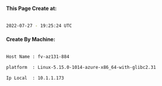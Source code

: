 
   
#### This Page Create at:

```bash

2022-07-27 - 19:25:24 UTC

```

#### Create By Machine:

```bash

Host Name : fv-az131-884

platform  : Linux-5.15.0-1014-azure-x86_64-with-glibc2.31

Ip Local  : 10.1.1.173

```

